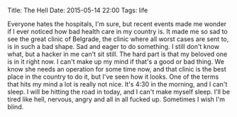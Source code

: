Title: The Hell
Date: 2015-05-14 22:00
Tags: life


Everyone hates the hospitals, I'm sure, but recent events made me wonder if I
ever noticed how bad health care in my country is. It made me so sad to see the
great clinic of Belgrade, the clinic where all worst cases are sent to, is in
such a bad shape. Sad and eager to do something. I still don't know what, but a
hacker in me can't sit still. The hard part is that my beloved one is in it
right now. I can't make up my mind if that's a good or bad thing. We know she
needs an operation for some time now, and that clinic is the best place in the
country to do it, but I've seen how it looks. One of the terms that hits my
mind a lot is really not nice. It's 4:30 in the morning, and I can't sleep. I
will be hitting the road in today, and I can't make myself sleep. I'll be tired
like hell, nervous, angry and all in all fucked up. Sometimes I wish I'm blind.

